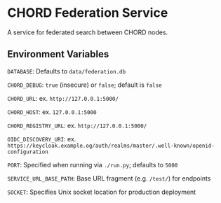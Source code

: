 # CHORD Federation Service

A service for federated search between CHORD nodes.

## Environment Variables

`DATABASE`: Defaults to `data/federation.db`

`CHORD_DEBUG`: `true` (insecure) or `false`; default is `false`

`CHORD_URL`: ex. `http://127.0.0.1:5000/`

`CHORD_HOST`: ex. `127.0.0.1:5000`

`CHORD_REGISTRY_URL`: ex. `http://127.0.0.1:5000/`

`OIDC_DISCOVERY_URI`:
ex. `https://keycloak.example.og/auth/realms/master/.well-known/openid-configuration`

`PORT`: Specified when running via `./run.py`; defaults to `5000`

`SERVICE_URL_BASE_PATH`: Base URL fragment (e.g. `/test/`) for endpoints

`SOCKET`: Specifies Unix socket location for production deployment
